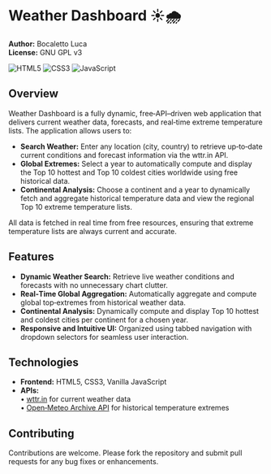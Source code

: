 # Weather Dashboard ☀️🌧️

**Author:** Bocaletto Luca  
**License:** GNU GPL v3  

![HTML5](https://img.shields.io/badge/HTML5-E34F26?style=flat-square&logo=html5&logoColor=white) ![CSS3](https://img.shields.io/badge/CSS3-1572B6?style=flat-square&logo=css3&logoColor=white) ![JavaScript](https://img.shields.io/badge/JavaScript-F7DF1E?style=flat-square&logo=javascript&logoColor=black)

## Overview

Weather Dashboard is a fully dynamic, free‑API–driven web application that delivers current weather data, forecasts, and real‑time extreme temperature lists. The application allows users to:

- **Search Weather:** Enter any location (city, country) to retrieve up‑to‑date current conditions and forecast information via the wttr.in API.
- **Global Extremes:** Select a year to automatically compute and display the Top 10 hottest and Top 10 coldest cities worldwide using free historical data.
- **Continental Analysis:** Choose a continent and a year to dynamically fetch and aggregate historical temperature data and view the regional Top 10 extreme temperature lists.

All data is fetched in real time from free resources, ensuring that extreme temperature lists are always current and accurate.

## Features

- **Dynamic Weather Search:** Retrieve live weather conditions and forecasts with no unnecessary chart clutter.
- **Real‑Time Global Aggregation:** Automatically aggregate and compute global top‑extremes from historical weather data.
- **Continental Analysis:** Dynamically compute and display Top 10 hottest and coldest cities per continent for a chosen year.
- **Responsive and Intuitive UI:** Organized using tabbed navigation with dropdown selectors for seamless user interaction.

## Technologies

- **Frontend:** HTML5, CSS3, Vanilla JavaScript
- **APIs:**  
  • [wttr.in](https://wttr.in/) for current weather data  
  • [Open‑Meteo Archive API](https://open-meteo.com/en/docs/archive) for historical temperature extremes

## Contributing

Contributions are welcome. Please fork the repository and submit pull requests for any bug fixes or enhancements.
